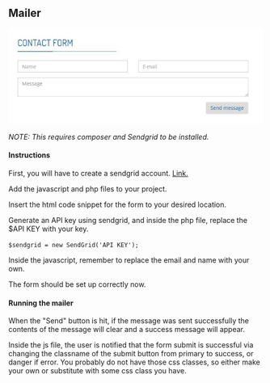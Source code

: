 ## Mailer

![](form.jpg)

*NOTE: This requires composer and Sendgrid to be installed.*

#### Instructions

First, you will have to create a sendgrid account. [Link.](https://sendgrid.com/)

Add the javascript and php files to your project. 

Insert the html code snippet for the form to your desired location. 

Generate an API key using sendgrid, and inside the php file, replace the $API KEY with your key. 

`$sendgrid = new SendGrid('API KEY');`

Inside the javascript, remember to replace the email and name with your own. 

The form should be set up correctly now.

#### Running the mailer

When the "Send" button is hit, if the message was sent successfully the contents of the message will clear and a success message will appear.

Inside the js file, the user is notified that the form submit is successful via changing the classname of the submit button from primary to success, or danger if error. 
You probably do not have those css classes, so either make your own or substitute with some css class you have.

